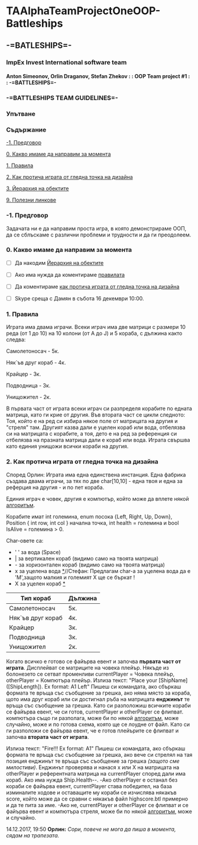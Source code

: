 ﻿# TAAlphaTeamProjectOneOOP-Battleships

## -=BATLESHIPS=-

### ImpEx Invest International software team

#### Anton Simeonov, Orlin Draganov, Stefan Zhekov : : OOP Team project #1 : : -=BATTLESHIPS=-

### -=BATTLESHIPS TEAM GUIDELINES=-

### Упътване

### Съдържание
[\-1. Предговор](#preface) 

[0. Какво имаме да направим за момента](#todos) 

[1. Правила](#rules) 

[2. Как протича играта от гледна точка на дизайна](#gameFlow) 

[3. Йерархия на обектите](#objHierarchy) 

[9. Полезни линкове](#usefulLinks) 

<a name="preface"></a>

### \-1. Предговор

Задачата ни е да направим проста игра, в която демонстрираме ООП, да се сблъскаме с различни проблеми и трудности и да ги преодолеем. 

<a name="todos"></a>

### 0. Какво имаме да направим за момента
 

- [ ] Да накодим [Йерархия на обектите](#objHierarchy)

- [ ] Ако има нужда да коментираме [правилата](#rules)

- [ ] Да коментираме [как протича играта от гледна точка на дизайна](#gameFlow)

- [ ] Skype среща с Дамян в събота 16 декември 10:00.

<a name="rules"></a>

### 1. Правила

Играта има двама играчи. Всеки играч има две матрици с размери 10 реда (от 1 до 10) на 10 колони (от A до J) и 5 кораба, с дължина както следва:

Самолетоносач - 5к.

Няк`ъв друг кораб - 4к.

Крайцер - 3к.

Подводница - 3к.

Унищожител - 2к.


В първата част от играта всеки играч си разпределя корабите по едната матрица, като ги крие от другия. 
Във втората част се цикли следното:
Тоя, който е на ред си избира някое поле от матрицата на другия и "стреля" там. Другият казва дали е уцелен кораб или вода, отбелязва си на матрицата с корабите, а тоя, дето е на ред за референция си отбелязва на празната матрица дали е кораб или вода.
Играта свършва като единия унищожи всички кораби на другия.

<a name="gameFlow"></a> 

### 2. Как протича играта от гледна точка на дизайна

Според Орлин:
Играта има една единствена инстанция. Една фабрика създава двама играчи, за тях по две char[10,10] \- една твоя и една за реферция на другия \- и по пет кораба. 

Единия играч е човек, другия е компютър, който може да вплете някой [алгоритъм](#algorithm). 

Корабите имат int големина, enum посока {Left, Right, Up, Down}, Position { int row, int col } начална точка, int health = големина и bool IsAlive = големина > 0.

Char\-овете са:

- \' \' за вода (Space)
- | за вертикален кораб \(видимо само на твоята матрица\)
- \- за хоризонтален кораб \(видимо само на твоята матрица\)
- x за уцелена вода [\*](#view)//Стефан: Предлагам char-a за уцелена вода да е 'М',защото малкия и големият Х ще се бъркат ! 
- X за уцелен кораб [\*](#view) 

Тип кораб | Дължина
--- | ---
Самолетоносач | 5к.
Няк`ъв друг кораб | 4к.
Крайцер | 3к.
Подводница | 3к.
Унищожител | 2к.

Когато всичко е готово се файърва евент и започва **първата част от играта**. Дисплейват се матриците на човека плейър. Някъде из болонезето се сетват променливи currentPlayer = Човека плейър, otherPlayer = Компютъра плейър.
Излиза текст: "Place your \[ShipName\] \(\[ShipLength\]\). Ex format: A1 Left"
Пишеш си командата, ако сбъркаш формата те връща със съобщение за грешка, ако няма място за кораба, щото има друг кораб или си достигнал ръба на матрицата **енджинът** те връща със съобщение за грешка. 
Като си разположиш всичките кораби се файърва евент, че си готов, currentPlayer и otherPlayer се флипват. компютъра също ги разполага, може би по някой [алгоритъм](#algorithm), може случайно, може и по готова схема, която ще се лоудне от файл.
Като си ги разположи се файърва евент, че е готов плейърите се флипват и започва **втората част от играта**.

Излиза текст: "Fire!!! Ex format: A1"
Пишеш си командата, ако сбъркаш формата те връща със съобщение за грешка, ако вече си стрелял на тая позиция енджинът те връща със съобщение за грешка *\(защото сме милостиви\)*. 
Енджинът проверява и нанася x или X на матрицата на otherPlayer и референтната матрица на currentPlayer според дали има кораб. Ако има нужда Ship.Health\-\-. 
-Ако otherPlayer е останал без кораби се файърва евент, currentPlayer става победител, на база изминалите ходове и оставащите му кораби се изчислява някакъв score, който може да се сравни с някакъв файл highscore.btl примерно и да те пита за име. 
-Ако не, currentPlayer и otherPlayer се флипват и се файърва евент и компютъра стреля, може би по някой [алгоритъм](#algorithm), може и случайно.

14.12.2017, 19:50 **Орлин:** *Сори, повече не мога да пиша в момента, сядам на трапезата.*